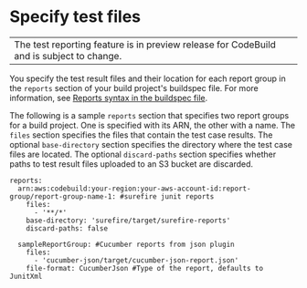 # Specify test files<a name="report-group-test-cases"></a>


|  | 
| --- |
| The test reporting feature is in preview release for CodeBuild and is subject to change\. | 

 You specify the test result files and their location for each report group in the `reports` section of your build project's buildspec file\. For more information, see [Reports syntax in the buildspec file](build-spec-ref.md#reports-buildspec-file)\. 

 The following is a sample `reports` section that specifies two report groups for a build project\. One is specified with its ARN, the other with a name\. The `files` section specifies the files that contain the test case results\. The optional `base-directory` section specifies the directory where the test case files are located\. The optional `discard-paths` section specifies whether paths to test result files uploaded to an S3 bucket are discarded\. 

```
reports:
  arn:aws:codebuild:your-region:your-aws-account-id:report-group/report-group-name-1: #surefire junit reports
    files:
      - '**/*'
    base-directory: 'surefire/target/surefire-reports'
    discard-paths: false
    
  sampleReportGroup: #Cucumber reports from json plugin
    files:
      - 'cucumber-json/target/cucumber-json-report.json'
    file-format: CucumberJson #Type of the report, defaults to JunitXml
```